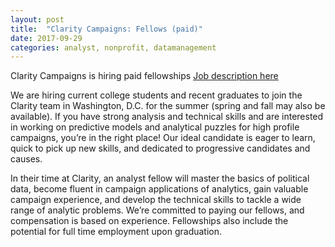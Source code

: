 ```yaml
---
layout: post
title:  "Clarity Campaigns: Fellows (paid)"
date: 2017-09-29
categories: analyst, nonprofit, datamanagement
---
```

Clarity Campaigns is hiring paid fellowships
[Job description here](http://www.claritycampaigns.com/careers/#careers/fellowships)
	
We are hiring current college students and recent graduates to join the Clarity team in Washington, D.C. for the summer (spring and fall may also be available). If you have strong analysis and technical skills and are interested in working on predictive models and analytical puzzles for high profile campaigns, you’re in the right place! Our ideal candidate is eager to learn, quick to pick up new skills, and dedicated to progressive candidates and causes.

In their time at Clarity, an analyst fellow will master the basics of political data, become fluent in campaign applications of analytics, gain valuable campaign experience, and develop the technical skills to tackle a wide range of analytic problems. We’re committed to paying our fellows, and compensation is based on experience. Fellowships also include the potential for full time employment upon graduation.

